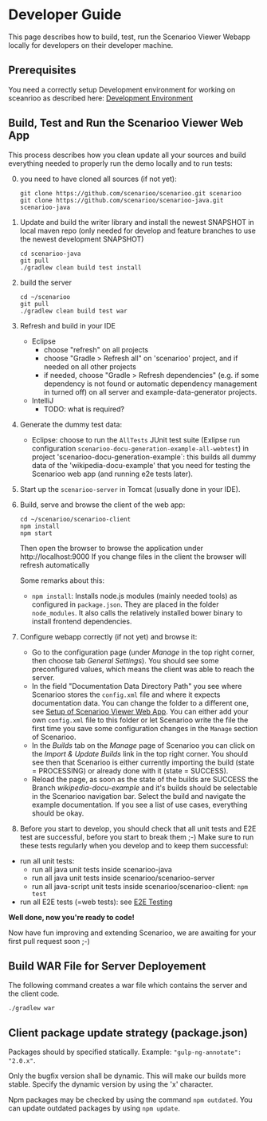 # Developer Guide

This page describes how to build, test, run the Scenarioo Viewer Webapp locally for developers on their developer machine.

## Prerequisites

You need a correctly setup Development environment for working on sceanrioo as described here: [Development Environment](Development-Environment.md)

## Build, Test and Run the Scenarioo Viewer Web App

This process describes how you clean update all your sources and build everything needed to properly run the demo locally and to run tests:

0. you need to have cloned all sources (if not yet):
    ```
    git clone https://github.com/scenarioo/scenarioo.git scenarioo
    git clone https://github.com/scenarioo/scenarioo-java.git scenarioo-java
    ```

1. Update and build the writer library and install the newest SNAPSHOT in local maven repo (only needed for develop and feature branches to use the newest development SNAPSHOT)
     ```
     cd scenarioo-java
     git pull
     ./gradlew clean build test install
     ```

2. build the server
    ```
    cd ~/scenarioo
    git pull
    ./gradlew clean build test war
    ```

3. Refresh and build in your IDE
   * Eclipse 
     * choose "refresh" on all projects
     * choose "Gradle > Refresh all" on 'scenarioo' project, and if needed on all other projects
     * if needed, choose "Gradle > Refresh dependencies" (e.g. if some dependency is not found or automatic dependency management in turned off) on all server and example-data-generator projects.
   * IntelliJ
     * TODO: what is required?

4. Generate the dummy test data:
   * Eclipse: choose to run the `AllTests` JUnit test suite (Exlipse run configuration `scenarioo-docu-generation-example-all-webtest`) in project 'scenarioo-docu-generation-example`: this builds all dummy data of the 'wikipedia-docu-example' that you need for testing the Scenarioo web app (and running e2e tests later).

5. Start up the `scenarioo-server` in Tomcat (usually done in your IDE).

6. Build, serve and browse the client of the web app:
    ```
    cd ~/scenarioo/scenarioo-client
    npm install
    npm start
    ```
    Then open the browser to browse the application under http://localhost:9000
    If you change files in the client the browser will refresh automatically
    
    Some remarks about this:
    * `npm install`: Installs node.js modules (mainly needed tools) as configured in `package.json`. They are placed in the folder `node_modules`. It also calls the relatively installed bower binary to install frontend dependencies.

7. Configure webapp correctly (if not yet) and browse it:
   * Go to the configuration page (under _Manage_ in the top right corner, then choose tab _General Settings_). You should see some preconfigured values, which means the client was able to reach the server.
   * In the field "Documentation Data Directory Path" you see where Scenarioo stores the `config.xml` file and where it expects documentation data. You can change the folder to a different one, see [Setup of Scenarioo Viewer Web App](../setup/Scenarioo-Viewer-Web-Application-Setup.md). You can either add your own `config.xml` file to this folder or let Scenarioo write the file the first time you save some configuration changes in the `Manage` section of Scenarioo.
   * In the _Builds_ tab on the _Manage_ page of Scenarioo you can click on the _Import & Update Builds_ link in the top right corner. You should see then that Scenarioo is either currently importing the build (state = PROCESSING) or already done with it (state = SUCCESS).
   * Reload the page, as soon as the state of the builds are SUCCESS the Branch _wikipedia-docu-example_ and it's builds should be selectable in the Scenarioo navigation bar. Select the build and navigate the example documentation. If you see a list of use cases, everything should be okay.

8. Before you start to develop, you should check that all unit tests and E2E test are successful, before you start to break them ;-) Make sure to run these tests regularly when you develop and to keep them successful:
  * run all unit tests:
    * run all java unit tests inside scenarioo-java
    * run all java unit tests inside scenarioo/scenarioo-server
    * run all java-script unit tests inside scenarioo/scenarioo-client:
      `npm test`
  * run all E2E tests (=web tests): see [E2E Testing](e2eTesting.md)

**Well done, now you're ready to code!**

Now have fun improving and extending Scenarioo, we are awaiting for your first pull request soon ;-)


## Build WAR File for Server Deployement

The following command creates a war file which contains the server and the client code.

```
./gradlew war
```

## Client package update strategy (package.json)

Packages should by specified statically. 
Example: ``` "gulp-ng-annotate": "2.0.x" ```.

Only the bugfix version shall be dynamic. This will make our builds more stable. Specify the dynamic version by using the 'x' character.

Npm packages may be checked by using the command ``` npm outdated ```. You can update outdated packages by using ```npm update```.
